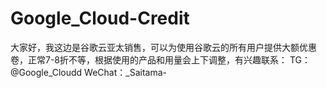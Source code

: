 # Google_Cloud-Credit
大家好，我这边是谷歌云亚太销售，可以为使用谷歌云的所有用户提供大额优惠卷，正常7-8折不等，根据使用的产品和用量会上下调整，有兴趣联系： TG：@Google_Cloudd WeChat：_Saitama-
